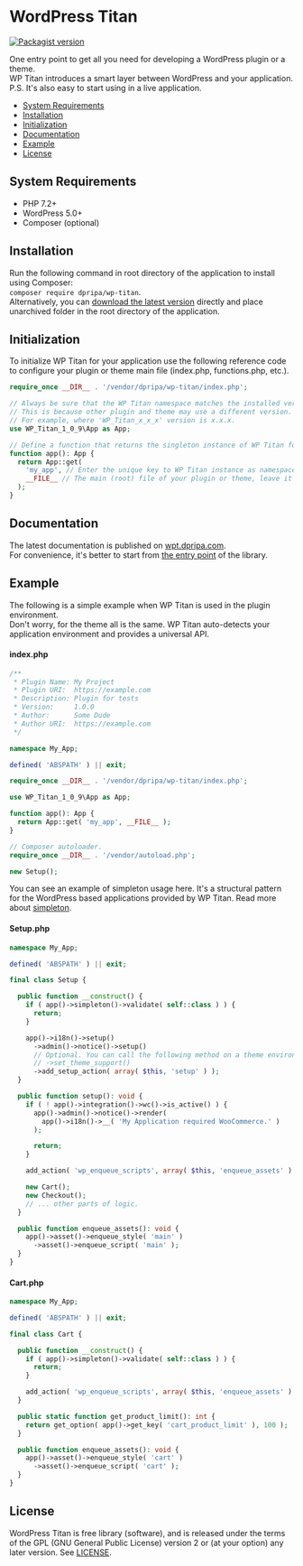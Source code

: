 # WordPress Titan

<a href="https://packagist.org/packages/dpripa/wp-titan"><img src="https://img.shields.io/packagist/v/dpripa/wp-titan" alt="Packagist version"/></a>

One entry point to get all you need for developing a WordPress plugin or a theme.\
WP Titan introduces a smart layer between WordPress and your application.\
P.S. It's also easy to start using in a live application.

- [System Requirements](#system-requirements)
- [Installation](#installation)
- [Initialization](#initialization)
- [Documentation](#documentation)
- [Example](#example)
- [License](#license)

## System Requirements
- PHP 7.2+
- WordPress 5.0+
- Composer (optional)

## Installation
Run the following command in root directory of the application to install using Composer:\
`composer require dpripa/wp-titan`.\
Alternatively, you can [download the latest version](https://github.com/dpripa/wp-titan/releases) directly and place unarchived folder in the root directory of the application.

## Initialization
To initialize WP Titan for your application use the following reference code to configure your plugin or theme main file (index.php, functions.php, etc.).
```php
require_once __DIR__ . '/vendor/dpripa/wp-titan/index.php';

// Always be sure that the WP Titan namespace matches the installed version of the library.
// This is because other plugin and theme may use a different version.
// For example, where 'WP_Titan_x_x_x' version is x.x.x.
use WP_Titan_1_0_9\App as App;

// Define a function that returns the singleton instance of WP Titan for your application.
function app(): App {
  return App::get(
    'my_app', // Enter the unique key to WP Titan instance as namespace of your application.
    __FILE__ // The main (root) file of your plugin or theme, leave it as is.
  );
}
```

## Documentation
The latest documentation is published on [wpt.dpripa.com](https://wpt.dpripa.com).\
For convenience, it's better to start from [the entry point](https://wpt.dpripa.com/classes/WP-Titan-1-0-9-App.html) of the library.

## Example
The following is a simple example when WP Titan is used in the plugin environment.\
Don't worry, for the theme all is the same. WP Titan auto-detects your application environment and provides a universal API.

#### index.php
```php
/**
 * Plugin Name: My Project
 * Plugin URI:  https://example.com
 * Description: Plugin for tests
 * Version:     1.0.0
 * Author:      Some Dude
 * Author URI:  https://example.com
 */

namespace My_App;

defined( 'ABSPATH' ) || exit;

require_once __DIR__ . '/vendor/dpripa/wp-titan/index.php';

use WP_Titan_1_0_9\App as App;

function app(): App {
  return App::get( 'my_app', __FILE__ );
}

// Composer autoloader.
require_once __DIR__ . '/vendor/autoload.php';

new Setup();
```
You can see an example of simpleton usage here. It's a structural pattern for the WordPress based applications provided by WP Titan. Read more about [simpleton](https://wpt.dpripa.com/classes/WP-Titan-1-0-9-Simpleton.html).

#### Setup.php
```php
namespace My_App;

defined( 'ABSPATH' ) || exit;

final class Setup {

  public function __construct() {
    if ( app()->simpleton()->validate( self::class ) ) {
      return;
    }

    app()->i18n()->setup()
      ->admin()->notice()->setup()
      // Optional. You can call the following method on a theme environment.
      // ->set_theme_support()
      ->add_setup_action( array( $this, 'setup' ) );
  }

  public function setup(): void {
    if ( ! app()->integration()->wc()->is_active() ) {
      app()->admin()->notice()->render(
        app()->i18n()->__( 'My Application required WooCommerce.' )
      );

      return;
    }

    add_action( 'wp_enqueue_scripts', array( $this, 'enqueue_assets' ) );

    new Cart();
    new Checkout();
    // ... other parts of logic.
  }

  public function enqueue_assets(): void {
    app()->asset()->enqueue_style( 'main' )
      ->asset()->enqueue_script( 'main' );
  }
}
```

#### Cart.php
```php
namespace My_App;

defined( 'ABSPATH' ) || exit;

final class Cart {

  public function __construct() {
    if ( app()->simpleton()->validate( self::class ) ) {
      return;
    }

    add_action( 'wp_enqueue_scripts', array( $this, 'enqueue_assets' ) );
  }

  public static function get_product_limit(): int {
    return get_option( app()->get_key( 'cart_product_limit' ), 100 );
  }

  public function enqueue_assets(): void {
    app()->asset()->enqueue_style( 'cart' )
      ->asset()->enqueue_script( 'cart' );
  }
}
```

## License
WordPress Titan is free library (software), and is released under the terms of the GPL (GNU General Public License) version 2 or (at your option) any later version. See [LICENSE](https://github.com/dpripa/wp-titan/blob/main/LICENSE).
